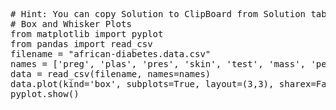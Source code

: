 <pre class="file" data-target="clipboard">
# Hint: You can copy Solution to ClipBoard from Solution tab in Step 4
# Box and Whisker Plots
from matplotlib import pyplot
from pandas import read_csv
filename = "african-diabetes.data.csv"
names = ['preg', 'plas', 'pres', 'skin', 'test', 'mass', 'pedi', 'age', 'class']
data = read_csv(filename, names=names)
data.plot(kind='box', subplots=True, layout=(3,3), sharex=False, sharey=False)
pyplot.show()


</pre>

